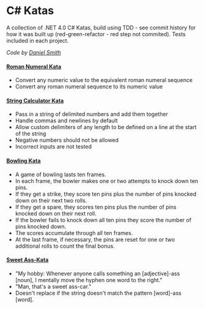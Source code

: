 C# Katas
========

A collection of .NET 4.0 C# Katas, build using TDD - see commit history for how it was built up (red-green-refactor - red step not commited). Tests included in each project.

_Code by [Daniel Smith](http://www.stormpoopersmith.com)_

#### [Roman Numeral Kata](http://agilekatas.co.uk/katas/romannumerals-kata.html)
* Convert any numeric value to the equivalent roman numeral sequence
* Convert any roman numeral sequence to its numeric value

#### [String Calculator Kata](http://osherove.com/tdd-kata-1/)
* Pass in a string of delimited numbers and add them together
* Handle commas and newlines by default
* Allow custom delimiters of any length to be defined on a line at the start of the string
* Negative numbers should not be allowed
* Incorrect inputs are not tested

#### [Bowling Kata](http://www.butunclebob.com/ArticleS.UncleBob.TheBowlingGameKata)
* A game of bowling lasts ten frames.
* In each frame, the bowler makes one or two attempts to knock down ten pins.
* If they get a strike, they score ten pins plus the number of pins knocked down on their next two rolls.
* If they get a spare, they scores ten pins plus the number of pins knocked down on their next roll.
* If the bowler fails to knock down all ten pins they score the number of pins knocked down.
* The scores accumulate through all ten frames.
* At the last frame, if necessary, the pins are reset for one or two additional rolls to count the final bonus.

#### [Sweet Ass-Kata](https://xkcd.com/37/)
* "My hobby: Whenever anyone calls something an [adjective]-ass [noun], I mentally move the hyphen one word to the right."
* "Man, that's a sweet ass-car."
* Doesn't replace if the string doesn't match the pattern [word]-ass [word].
